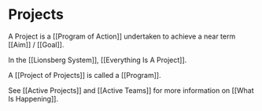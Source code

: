 # Projects

A Project is a [[Program of Action]] undertaken to achieve a near term [[Aim]] / [[Goal]].  

In the [[Lionsberg System]], [[Everything Is A Project]].  

A [[Project of Projects]] is called a [[Program]]. 

See [[Active Projects]] and [[Active Teams]] for more information on [[What Is Happening]]. 
